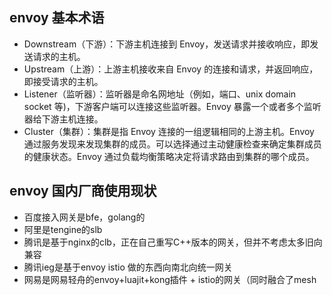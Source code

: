 ## envoy 基本术语

- Downstream（下游）：下游主机连接到 Envoy，发送请求并接收响应，即发送请求的主机。
- Upstream（上游）：上游主机接收来自 Envoy 的连接和请求，并返回响应，即接受请求的主机。
- Listener（监听器）：监听器是命名网地址（例如，端口、unix domain socket 等)，下游客户端可以连接这些监听器。Envoy 暴露一个或者多个监听器给下游主机连接。
- Cluster（集群）：集群是指 Envoy 连接的一组逻辑相同的上游主机。Envoy 通过服务发现来发现集群的成员。可以选择通过主动健康检查来确定集群成员的健康状态。Envoy 通过负载均衡策略决定将请求路由到集群的哪个成员。

## envoy 国内厂商使用现状

- 百度接入网关是bfe，golang的
- 阿里是tengine的slb
- 腾讯是基于nginx的clb，正在自己重写C++版本的网关，但并不考虑太多旧向兼容
- 腾讯ieg是基于envoy istio 做的东西向南北向统一网关
- 网易是网易轻舟的envoy+luajit+kong插件 + istio的网关（同时融合了mesh